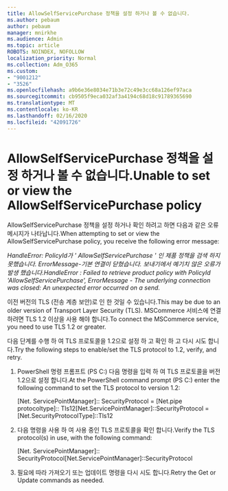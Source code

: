 ```yaml
---
title: AllowSelfServicePurchase 정책을 설정 하거나 볼 수 없습니다.
ms.author: pebaum
author: pebaum
manager: mnirkhe
ms.audience: Admin
ms.topic: article
ROBOTS: NOINDEX, NOFOLLOW
localization_priority: Normal
ms.collection: Adm_O365
ms.custom:
- "9001212"
- "3526"
ms.openlocfilehash: a9b6e36e8034e71b3e72c49e3cc68a126ef97aca
ms.sourcegitcommit: cb9505f9eca032af3a4194c68d18c91789365690
ms.translationtype: MT
ms.contentlocale: ko-KR
ms.lasthandoff: 02/16/2020
ms.locfileid: "42091726"
---
```

# <a name="unable-to-set-or-view-the-allowselfservicepurchase-policy"></a><span data-ttu-id="8a52c-102">AllowSelfServicePurchase 정책을 설정 하거나 볼 수 없습니다.</span><span class="sxs-lookup"><span data-stu-id="8a52c-102">Unable to set or view the AllowSelfServicePurchase policy</span></span>

<span data-ttu-id="8a52c-103">AllowSelfServicePurchase 정책을 설정 하거나 확인 하려고 하면 다음과 같은 오류 메시지가 나타납니다.</span><span class="sxs-lookup"><span data-stu-id="8a52c-103">When attempting to set or view the AllowSelfServicePurchase policy, you receive the following error message:</span></span>

<span data-ttu-id="8a52c-104">*HandleError: PolicyId가 ' AllowSelfServicePurchase ' 인 제품 정책을 검색 하지 못했습니다. ErrorMessage-기본 연결이 닫혔습니다. 보내기에서 예기치 않은 오류가 발생 했습니다.*</span><span class="sxs-lookup"><span data-stu-id="8a52c-104">*HandleError : Failed to retrieve product policy with PolicyId 'AllowSelfServicePurchase', ErrorMessage - The underlying connection was closed: An unexpected error occurred on a send.*</span></span>

<span data-ttu-id="8a52c-105">이전 버전의 TLS (전송 계층 보안)로 인 한 것일 수 있습니다.</span><span class="sxs-lookup"><span data-stu-id="8a52c-105">This may be due to an older version of Transport Layer Security (TLS).</span></span> <span data-ttu-id="8a52c-106">MSCommerce 서비스에 연결 하려면 TLS 1.2 이상을 사용 해야 합니다.</span><span class="sxs-lookup"><span data-stu-id="8a52c-106">To connect the MSCommerce service, you need to use TLS 1.2 or greater.</span></span>  

<span data-ttu-id="8a52c-107">다음 단계를 수행 하 여 TLS 프로토콜을 1.2으로 설정 하 고 확인 하 고 다시 시도 합니다.</span><span class="sxs-lookup"><span data-stu-id="8a52c-107">Try the following steps to enable/set the TLS protocol to 1.2, verify, and retry.</span></span>
 1. <span data-ttu-id="8a52c-108">PowerShell 명령 프롬프트 (PS C:\) 다음 명령을 입력 하 여 TLS 프로토콜을 버전 1.2으로 설정 합니다.</span><span class="sxs-lookup"><span data-stu-id="8a52c-108">At the PowerShell command prompt (PS C:\) enter the following command to set the TLS protocol to version 1.2:</span></span>

    <span data-ttu-id="8a52c-109">\[Net. ServicePointManager]:: SecurityProtocol = \[Net.pipe protocoltype]:: Tls12</span><span class="sxs-lookup"><span data-stu-id="8a52c-109">\[Net.ServicePointManager]::SecurityProtocol = \[Net.SecurityProtocolType]::Tls12</span></span>

2. <span data-ttu-id="8a52c-110">다음 명령을 사용 하 여 사용 중인 TLS 프로토콜을 확인 합니다.</span><span class="sxs-lookup"><span data-stu-id="8a52c-110">Verify the TLS protocol(s) in use, with the following command:</span></span>

    <span data-ttu-id="8a52c-111">\[Net. ServicePointManager]:: SecurityProtocol</span><span class="sxs-lookup"><span data-stu-id="8a52c-111">\[Net.ServicePointManager]::SecurityProtocol</span></span> 

3. <span data-ttu-id="8a52c-112">필요에 따라 가져오기 또는 업데이트 명령을 다시 시도 합니다.</span><span class="sxs-lookup"><span data-stu-id="8a52c-112">Retry the Get or Update commands as needed.</span></span>

